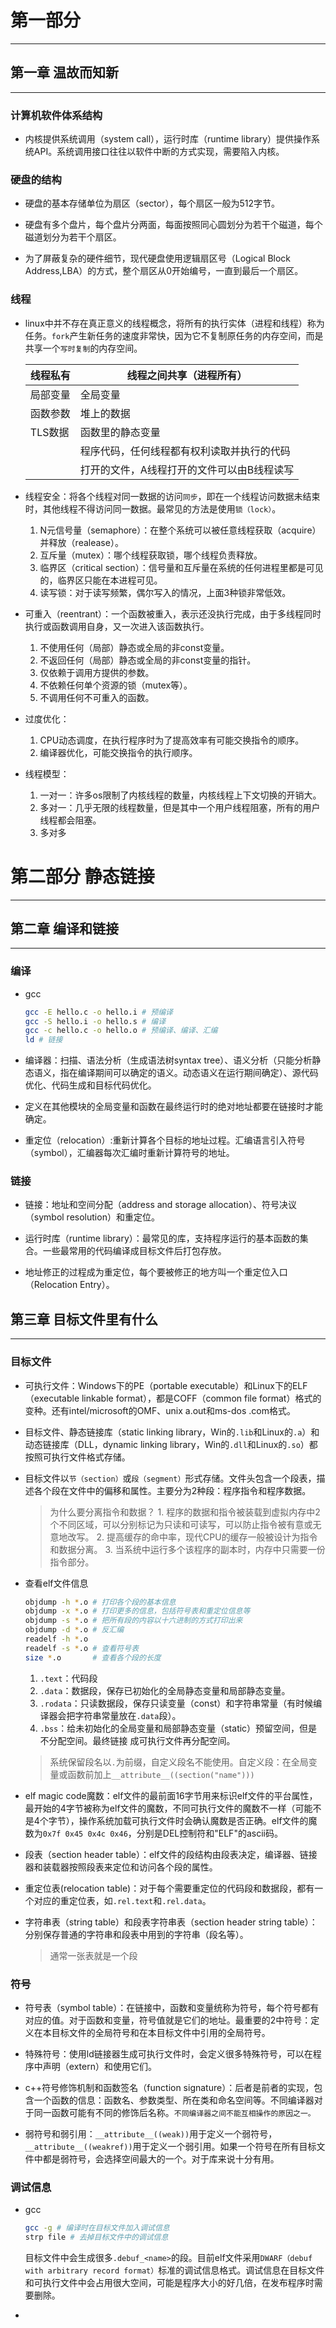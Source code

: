 # 第一部分
----

## 第一章 温故而知新
----

### 计算机软件体系结构

- 内核提供系统调用（system call），运行时库（runtime library）提供操作系统API。系统调用接口往往以软件中断的方式实现，需要陷入内核。

### 硬盘的结构

- 硬盘的基本存储单位为扇区（sector），每个扇区一般为512字节。

- 硬盘有多个盘片，每个盘片分两面，每面按照同心圆划分为若干个磁道，每个磁道划分为若干个扇区。

- 为了屏蔽复杂的硬件细节，现代硬盘使用逻辑扇区号（Logical Block Address,LBA）的方式，整个扇区从0开始编号，一直到最后一个扇区。


### 线程

- linux中并不存在真正意义的线程概念，将所有的执行实体（进程和线程）称为任务。`fork`产生新任务的速度非常快，因为它不复制原任务的内存空间，而是共享一个`写时复制`的内存空间。

    | 线程私有  | 线程之间共享（进程所有）  |
    |---|---|
    | 局部变量 | 全局变量  |
    | 函数参数 | 堆上的数据 |
    | TLS数据 | 函数里的静态变量 |
    |        | 程序代码，任何线程都有权利读取并执行的代码 |
    |        | 打开的文件，A线程打开的文件可以由B线程读写 |  

- 线程安全：将各个线程对同一数据的访问`同步`，即在一个线程访问数据未结束时，其他线程不得访问同一数据。最常见的方法是使用`锁（lock）`。
    1. N元信号量（semaphore）：在整个系统可以被任意线程获取（acquire）并释放（realease）。
    2. 互斥量（mutex）：哪个线程获取锁，哪个线程负责释放。
    3. 临界区（critical section）：信号量和互斥量在系统的任何进程里都是可见的，临界区只能在本进程可见。
    4. 读写锁：对于读写频繁，偶尔写入的情况，上面3种锁非常低效。

- 可重入（reentrant）：一个函数被重入，表示还没执行完成，由于多线程同时执行或函数调用自身，又一次进入该函数执行。
    1. 不使用任何（局部）静态或全局的非const变量。
    2. 不返回任何（局部）静态或全局的非const变量的指针。
    3. 仅依赖于调用方提供的参数。
    4. 不依赖任何单个资源的锁（mutex等）。
    5. 不调用任何不可重入的函数。

- 过度优化：
    1. CPU动态调度，在执行程序时为了提高效率有可能交换指令的顺序。
    2. 编译器优化，可能交换指令的执行顺序。

- 线程模型：
    1. 一对一：许多os限制了内核线程的数量，内核线程上下文切换的开销大。
    2. 多对一：几乎无限的线程数量，但是其中一个用户线程阻塞，所有的用户线程都会阻塞。
    3. 多对多


# 第二部分 静态链接
----

## 第二章 编译和链接
----

### 编译

- gcc
    ```bash
    gcc -E hello.c -o hello.i # 预编译
    gcc -S hello.i -o hello.s # 编译
    gcc -c hello.c -o hello.o # 预编译、编译、汇编
    ld # 链接
    ```

- 编译器：扫描、语法分析（生成语法树syntax tree）、语义分析（只能分析静态语义，指在编译期间可以确定的语义。动态语义在运行期间确定）、源代码优化、代码生成和目标代码优化。

- 定义在其他模块的全局变量和函数在最终运行时的绝对地址都要在链接时才能确定。

- 重定位（relocation）:重新计算各个目标的地址过程。汇编语言引入符号（symbol），汇编器每次汇编时重新计算符号的地址。

### 链接

- 链接：地址和空间分配（address and storage allocation）、符号决议（symbol resolution）和重定位。

- 运行时库（runtime library）：最常见的库，支持程序运行的基本函数的集合。一些最常用的代码编译成目标文件后打包存放。

- 地址修正的过程成为重定位，每个要被修正的地方叫一个重定位入口（Relocation Entry）。

## 第三章 目标文件里有什么
----

### 目标文件

- 可执行文件：Windows下的PE（portable executable）和Linux下的ELF（executable linkable format），都是COFF（common file format）格式的变种。还有intel/microsoft的OMF、unix a.out和ms-dos .com格式。

- 目标文件、静态链接库（static linking library，Win的`.lib`和Linux的`.a`）和动态链接库（DLL，dynamic linking library，Win的`.dll`和Linux的`.so`）都按照可执行文件格式存储。

- 目标文件以`节（section）`或`段（segment）`形式存储。文件头包含一个段表，描述各个段在文件中的偏移和属性。主要分为2种段：程序指令和程序数据。
    > 为什么要分离指令和数据？
        1. 程序的数据和指令被装载到虚拟内存中2个不同区域，可以分别标记为只读和可读写，可以防止指令被有意或无意地改写。
        2. 提高缓存的命中率，现代CPU的缓存一般被设计为指令和数据分离。
        3. 当系统中运行多个该程序的副本时，内存中只需要一份指令部分。

- 查看elf文件信息
    ```bash
    objdump -h *.o # 打印各个段的基本信息
    objdump -x *.o # 打印更多的信息，包括符号表和重定位信息等
    objdump -s *.o # 把所有段的内容以十六进制的方式打印出来
    objdump -d *.o # 反汇编
    readelf -h *.o 
    readelf -s *.o # 查看符号表
    size *.o       # 查看各个段的长度
    ```
    1. `.text`：代码段
    2. `.data`：数据段，保存已初始化的全局静态变量和局部静态变量。
    3. `.rodata`：只读数据段，保存只读变量（const）和字符串常量（有时候编译器会把字符串常量放在`.data`段）。
    4. `.bss`：给未初始化的全局变量和局部静态变量（static）预留空间，但是不分配空间。最终链接 成可执行文件再分配空间。

    > 系统保留段名以`.`为前缀，自定义段名不能使用。自定义段：在全局变量或函数前加上`__attribute__((section("name")))`

- elf magic code魔数：elf文件的最前面16字节用来标识elf文件的平台属性，最开始的4字节被称为elf文件的魔数，不同可执行文件的魔数不一样（可能不是4个字节），操作系统加载可执行文件时会确认魔数是否正确。elf文件的魔数为`0x7f 0x45 0x4c 0x46`，分别是DEL控制符和"ELF"的ascii码。

- 段表（section header table）：elf文件的段结构由段表决定，编译器、链接器和装载器按照段表来定位和访问各个段的属性。

- 重定位表(relocation table)：对于每个需要重定位的代码段和数据段，都有一个对应的重定位表，如`.rel.text`和`.rel.data`。

- 字符串表（string table）和段表字符串表（section header string table）：分别保存普通的字符串和段表中用到的字符串（段名等）。
    > 通常一张表就是一个段

### 符号

- 符号表（symbol table）：在链接中，函数和变量统称为符号，每个符号都有对应的值。对于函数和变量，符号值就是它们的地址。最重要的2中符号：定义在本目标文件的全局符号和在本目标文件中引用的全局符号。

- 特殊符号：使用ld链接器生成可执行文件时，会定义很多特殊符号，可以在程序中声明（extern）和使用它们。

- c++符号修饰机制和函数签名（function signature）：后者是前者的实现，包含一个函数的信息：函数名、参数类型、所在类和命名空间等。不同编译器对于同一函数可能有不同的修饰后名称。`不同编译器之间不能互相操作的原因之一。`

- 弱符号和弱引用：`__attribute__((weak))`用于定义一个弱符号，`__attribute__((weakref))`用于定义一个弱引用。如果一个符号在所有目标文件中都是弱符号，会选择空间最大的一个。对于库来说十分有用。

### 调试信息

- gcc
    ```bash
    gcc -g # 编译时在目标文件加入调试信息 
    strp file # 去掉目标文件中的调试信息
    ```
    目标文件中会生成很多`.debuf_<name>`的段。目前elf文件采用`DWARF（debuf with arbitrary record format）`标准的调试信息格式。调试信息在目标文件和可执行文件中会占用很大空间，可能是程序大小的好几倍，在发布程序时需要删除。

- 

